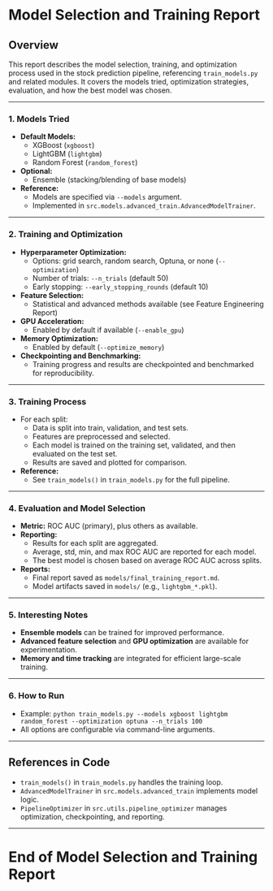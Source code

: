 # Model Selection and Training Report

## Overview
This report describes the model selection, training, and optimization process used in the stock prediction pipeline, referencing `train_models.py` and related modules. It covers the models tried, optimization strategies, evaluation, and how the best model was chosen.

---

### 1. Models Tried

- **Default Models:**
  - XGBoost (`xgboost`)
  - LightGBM (`lightgbm`)
  - Random Forest (`random_forest`)
- **Optional:**
  - Ensemble (stacking/blending of base models)
- **Reference:**
  - Models are specified via `--models` argument.
  - Implemented in `src.models.advanced_train.AdvancedModelTrainer`.

---

### 2. Training and Optimization

- **Hyperparameter Optimization:**
  - Options: grid search, random search, Optuna, or none (`--optimization`)
  - Number of trials: `--n_trials` (default 50)
  - Early stopping: `--early_stopping_rounds` (default 10)
- **Feature Selection:**
  - Statistical and advanced methods available (see Feature Engineering Report)
- **GPU Acceleration:**
  - Enabled by default if available (`--enable_gpu`)
- **Memory Optimization:**
  - Enabled by default (`--optimize_memory`)
- **Checkpointing and Benchmarking:**
  - Training progress and results are checkpointed and benchmarked for reproducibility.

---

### 3. Training Process

- For each split:
  - Data is split into train, validation, and test sets.
  - Features are preprocessed and selected.
  - Each model is trained on the training set, validated, and then evaluated on the test set.
  - Results are saved and plotted for comparison.
- **Reference:**
  - See `train_models()` in `train_models.py` for the full pipeline.

---

### 4. Evaluation and Model Selection

- **Metric:** ROC AUC (primary), plus others as available.
- **Reporting:**
  - Results for each split are aggregated.
  - Average, std, min, and max ROC AUC are reported for each model.
  - The best model is chosen based on average ROC AUC across splits.
- **Reports:**
  - Final report saved as `models/final_training_report.md`.
  - Model artifacts saved in `models/` (e.g., `lightgbm_*.pkl`).

---

### 5. Interesting Notes

- **Ensemble models** can be trained for improved performance.
- **Advanced feature selection** and **GPU optimization** are available for experimentation.
- **Memory and time tracking** are integrated for efficient large-scale training.

---

### 6. How to Run

- Example: `python train_models.py --models xgboost lightgbm random_forest --optimization optuna --n_trials 100`
- All options are configurable via command-line arguments.

---

## References in Code

- `train_models()` in `train_models.py` handles the training loop.
- `AdvancedModelTrainer` in `src.models.advanced_train` implements model logic.
- `PipelineOptimizer` in `src.utils.pipeline_optimizer` manages optimization, checkpointing, and reporting.

---

# End of Model Selection and Training Report
